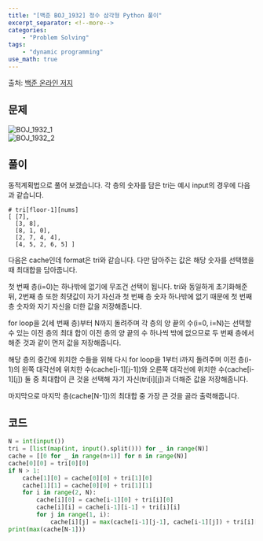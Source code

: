 ```yaml
---
title: "[백준 BOJ_1932] 정수 삼각형 Python 풀이"
excerpt_separator: <!--more-->
categories: 
    - "Problem Solving"
tags: 
    - "dynamic programming"
use_math: true
---
```

출처: [백준 온라인 저지](https://www.acmicpc.net/problem/1932)

## 문제  

![BOJ_1932_1](https://user-images.githubusercontent.com/59808674/116851959-681aec00-ac2e-11eb-89b1-98ded743f7e2.PNG)  
![BOJ_1932_2](https://user-images.githubusercontent.com/59808674/116851962-694c1900-ac2e-11eb-802a-a0aa45553b2d.PNG)  

## 풀이  
동적계획법으로 풀어 보겠습니다. 각 층의 숫자를 담은 tri는 예시 input의 경우에 다음과 같습니다.  

```
# tri[floor-1][nums]
[ [7],
  [3, 8],
  [8, 1, 0],
  [2, 7, 4, 4],
  [4, 5, 2, 6, 5] ]
```  

다음은 cache인데 format은 tri와 같습니다. 다만 담아주는 값은 해당 숫자를 선택했을 때 최대합을 담아줍니다.  

첫 번째 층(i=0)는 하나밖에 없기에 무조건 선택이 됩니다. tri와 동일하게 초기화해준 뒤, 2번째 층 또한 최댓값이 자기 자신과 첫 번째 층 숫자 하나밖에 없기 때문에 첫 번째 층 숫자와 자기 자신을 더한 값을 저장해줍니다.  

for loop을 2(세 번째 층)부터 N까지 돌려주며 각 층의 양 끝의 수(i=0, i=N)는 선택할 수 있는 이전 층의 최대 합이 이전 층의 양 끝의 수 하나씩 밖에 없으므로 두 번째 층에서 해준 것과 같이 먼저 값을 저장해줍니다.  

해당 층의 중간에 위치한 수들을 위해 다시 for loop을 1부터 i까지 돌려주며 이전 층(i-1)의 왼쪽 대각선에 위치한 수(cache\[i-1\]\[j-1\])와 오른쪽 대각선에 위치한 수(cache\[i-1\]\[j\]) 둘 중 최대합이 큰 것을 선택해 자기 자신(tri\[i\]\[j\])과 더해준 값을 저장해줍니다.  

마지막으로 마지막 층(cache\[N-1\])의 최대합 중 가장 큰 것을 골라 출력해줍니다.  


## 코드  
```python
N = int(input())
tri = [list(map(int, input().split())) for _ in range(N)]
cache = [[0 for _ in range(n+1)] for n in range(N)]
cache[0][0] = tri[0][0]
if N > 1:
    cache[1][0] = cache[0][0] + tri[1][0]
    cache[1][1] = cache[0][0] + tri[1][1]
    for i in range(2, N):
        cache[i][0] = cache[i-1][0] + tri[i][0]
        cache[i][i] = cache[i-1][i-1] + tri[i][i]
        for j in range(1, i):
            cache[i][j] = max(cache[i-1][j-1], cache[i-1][j]) + tri[i][j]
print(max(cache[N-1]))
```